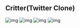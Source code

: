 
Critter(Twitter Clone)
---

![img](landingpage.png)
![img](explore.png)
![img](home.png)
![img](profile.png)
